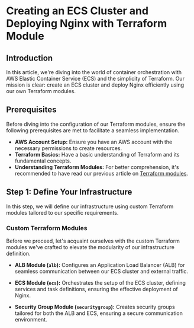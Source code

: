 # Creating an ECS Cluster and Deploying Nginx with Terraform Module

## Introduction
In this article, we're diving into the world of container orchestration with AWS Elastic Container Service (ECS) and the simplicity of Terraform. Our mission is clear: create an ECS cluster and deploy Nginx efficiently using our own Terraform modules.


## Prerequisites

Before diving into the configuration of our Terraform modules, ensure the following prerequisites are met to facilitate a seamless implementation.

- **AWS Account Setup:**  Ensure you have an AWS account with the necessary permissions to create resources. 
- **Terraform Basics:** Have a basic understanding of Terraform and its fundamental concepts. 
- **Understanding Terraform Modules:**  For better comprehension, it's recommended to have read our previous article on [Terraform modules](https://blog.kemanedonfack.com/demystifying-terraform-modules/). 

## Step 1: Define Your Infrastructure

In this step, we will define our infrastructure using custom Terraform modules tailored to our specific requirements.

### Custom Terraform Modules

Before we proceed, let's acquaint ourselves with the custom Terraform modules we've crafted to elevate the modularity of our infrastructure definition.

- **ALB Module (`alb`):** Configures an Application Load Balancer (ALB) for seamless communication between our ECS cluster and external traffic.

- **ECS Module (`ecs`):** Orchestrates the setup of the ECS cluster, defining services and task definitions, ensuring the effective deployment of Nginx.

- **Security Group Module (`securitygroup`):**  Creates security groups tailored for both the ALB and ECS, ensuring a secure communication environment.




